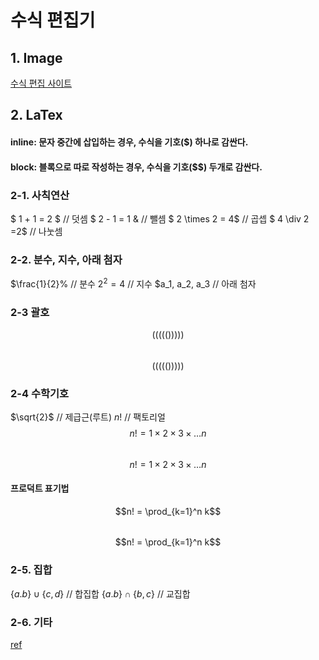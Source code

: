 # 수식 편집기

## 1. Image
[수식 편집 사이트](https://editor.codecogs.com)

## 2. LaTex
#### inline: 문자 중간에 삽입하는 경우, 수식을 기호($) 하나로 감싼다. 
#### block: 블록으로 따로 작성하는 경우, 수식을 기호($$) 두개로 감싼다. 

### 2-1. 사칙연산
  $ 1 + 1 = 2 $      // 덧셈
  $ 2 - 1 = 1 &      // 뺄셈
  $ 2 \times 2 = 4$  // 곱셉
  $ 4 \div 2 =2$     // 나눗셈

### 2-2. 분수, 지수, 아래 첨자
  $\frac{1}{2}%  // 분수
  $2^2=4$        // 지수
  $a_1, a_2, a_3 // 아래 첨자

### 2-3 괄호
  $$\Bigg( \bigg( \Big( \big( ( ) \big) \Big) \bigg) \Bigg)$$
######
$$\Bigg( \bigg( \Big( \big( ( ) \big) \Big) \bigg) \Bigg)$$

### 2-4 수학기호
  $\sqrt{2}$  // 제급근(루트)
  $n!$        // 팩토리얼
  $$n! = 1 \times 2 \times 3 \times \ldots n$$
######
$$n! = 1 \times 2 \times 3 \times \ldots n$$

#### 프로덕트 표기법
  $$n! = \prod_{k=1}^n k$$
######
$$n! = \prod_{k=1}^n k$$

### 2-5. 집합
  $\{a.b\} \cup \{c,d\}$  // 합집합
  $\{a.b\} \cap \{b,c\}$  // 교집합

### 2-6. 기타
[ref](https://khw11044.github.io/blog/blog-etc/2020-12-21-markdown-tutorial2/)
